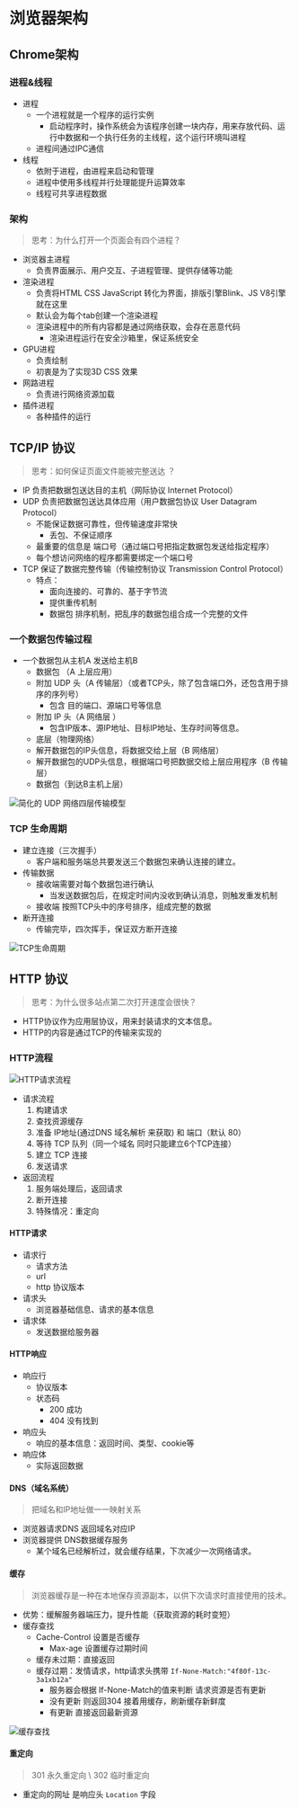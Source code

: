 # 浏览器架构

## Chrome架构

### 进程&线程
- 进程
  - 一个进程就是一个程序的运行实例
    - 启动程序时，操作系统会为该程序创建一块内存，用来存放代码、运行中数据和一个执行任务的主线程，这个运行环境叫进程
  - 进程间通过IPC通信
- 线程
  - 依附于进程，由进程来启动和管理
  - 进程中使用多线程并行处理能提升运算效率
  - 线程可共享进程数据

### 架构
> 思考：为什么打开一个页面会有四个进程？

- 浏览器主进程
  - 负责界面展示、用户交互、子进程管理、提供存储等功能
- 渲染进程
  - 负责将HTML CSS JavaScript 转化为界面，排版引擎Blink、JS V8引擎就在这里
  - 默认会为每个tab创建一个渲染进程
  - 渲染进程中的所有内容都是通过网络获取，会存在恶意代码
    - 渲染进程运行在安全沙箱里，保证系统安全
- GPU进程
  - 负责绘制
  - 初衷是为了实现3D CSS 效果
- 网路进程
  - 负责进行网络资源加载
- 插件进程
  - 各种插件的运行


## TCP/IP 协议
> 思考：如何保证页面文件能被完整送达 ？

- IP 负责把数据包送达目的主机（网际协议 Internet Protocol）
- UDP 负责把数据包送达具体应用（用户数据包协议 User Datagram Protocol）
  - 不能保证数据可靠性，但传输速度非常快
    - 丢包、不保证顺序
  - 最重要的信息是 端口号（通过端口号把指定数据包发送给指定程序）
  - 每个想访问网络的程序都需要绑定一个端口号
- TCP 保证了数据完整传输（传输控制协议 Transmission Control Protocol）
  - 特点：
    - 面向连接的、可靠的、基于字节流
    - 提供重传机制
    - 数据包 排序机制，把乱序的数据包组合成一个完整的文件

### 一个数据包传输过程

- 一个数据包从主机A 发送给主机B
  - 数据包 （A 上层应用）
  - 附加 UDP 头（A 传输层）（或者TCP头，除了包含端口外，还包含用于排序的序列号）
    - 包含 目的端口、源端口号等信息
  - 附加 IP 头（A 网络层 ）
    - 包含IP版本、源IP地址、目标IP地址、生存时间等信息。
  - 底层（物理网络）
  - 解开数据包的IP头信息，将数据交给上层（B 网络层）
  - 解开数据包的UDP头信息，根据端口号把数据交给上层应用程序（B 传输层）
  - 数据包（到达B主机上层）

![简化的 UDP 网络四层传输模型](./res/简化网络4层传输模型.webp)

### TCP 生命周期

- 建立连接（三次握手）
  - 客户端和服务端总共要发送三个数据包来确认连接的建立。
- 传输数据
  - 接收端需要对每个数据包进行确认
    - 当发送数据包后，在规定时间内没收到确认消息，则触发重发机制
  - 接收端 按照TCP头中的序号排序，组成完整的数据
- 断开连接
  - 传输完毕，四次挥手，保证双方断开连接

![TCP生命周期](./res/TCP生命周期.webp)


## HTTP 协议
> 思考：为什么很多站点第二次打开速度会很快？

- HTTP协议作为应用层协议，用来封装请求的文本信息。
- HTTP的内容是通过TCP的传输来实现的

### HTTP流程

![HTTP请求流程](./res/HTTP请求流程.webp)

- 请求流程
  1. 构建请求
  2. 查找资源缓存
  3. 准备 IP地址(通过DNS 域名解析 来获取) 和 端口（默认 80）
  4. 等待 TCP 队列（同一个域名 同时只能建立6个TCP连接）
  5. 建立 TCP 连接
  6. 发送请求
- 返回流程
  1. 服务端处理后，返回请求
  2. 断开连接
  3. 特殊情况：重定向

#### HTTP请求
- 请求行
  - 请求方法
  - url
  - http 协议版本
- 请求头
  - 浏览器基础信息、请求的基本信息
- 请求体
  - 发送数据给服务器

#### HTTP响应
- 响应行
  - 协议版本
  - 状态码
    - 200 成功
    - 404 没有找到
- 响应头
  - 响应的基本信息：返回时间、类型、cookie等
- 响应体
  - 实际返回数据

#### DNS（域名系统）
> 把域名和IP地址做一一映射关系

- 浏览器请求DNS 返回域名对应IP
- 浏览器提供 DNS数据缓存服务
  - 某个域名已经解析过，就会缓存结果，下次减少一次网络请求。

#### 缓存
> 浏览器缓存是一种在本地保存资源副本，以供下次请求时直接使用的技术。

- 优势：缓解服务器端压力，提升性能（获取资源的耗时变短）
- 缓存查找
  - Cache-Control 设置是否缓存
    - Max-age  设置缓存过期时间
  - 缓存未过期：直接返回
  - 缓存过期：发情请求，http请求头携带 `If-None-Match:"4f80f-13c-3a1xb12a"`
    - 服务器会根据 If-None-Match的值来判断 请求资源是否有更新
    - 没有更新 则返回304 接着用缓存，刷新缓存新鲜度
    - 有更新 直接返回最新资源

![缓存查找](./res/缓存查找.webp)

#### 重定向
> 301 永久重定向 \ 
> 302 临时重定向

- 重定向的网址 是响应头 `Location` 字段